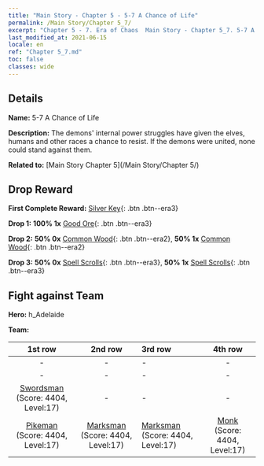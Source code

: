 ```yaml
---
title: "Main Story - Chapter 5 - 5-7 A Chance of Life"
permalink: /Main Story/Chapter 5_7/
excerpt: "Chapter 5 - 7. Era of Chaos  Main Story - Chapter 5_7. 5-7 A Chance of Life"
last_modified_at: 2021-06-15
locale: en
ref: "Chapter 5_7.md"
toc: false
classes: wide
---
```


## Details

 **Name:** 5-7 A Chance of Life

 **Description:** The demons' internal power struggles have given the elves, humans and other races a chance to resist. If the demons were united, none could stand against them.

 **Related to:** [Main Story Chapter 5](/Main Story/Chapter 5/)

## Drop Reward

 **First Complete Reward:** [Silver Key](/Items/con_693/){: .btn .btn--era3}

 **Drop 1:** **100% 1x** [Good Ore](/Items/mat_12/){: .btn .btn--era3}

 **Drop 2:** **50% 0x** [Common Wood](/Items/mat_7/){: .btn .btn--era2}, **50% 1x** [Common Wood](/Items/mat_7/){: .btn .btn--era2}

 **Drop 3:** **50% 0x** [Spell Scrolls](/Items/con_694/){: .btn .btn--era3}, **50% 1x** [Spell Scrolls](/Items/con_694/){: .btn .btn--era3}


## Fight against Team
 **Hero:** h_Adelaide

 **Team:**


  | 1st row | 2nd row | 3rd row | 4th row |
  |:----:|:----:|:----|:----:|
  | - | - | - | - |
  | - | - | - | - |
  | [Swordsman](/units/Swordsman/) (Score: 4404, Level:17)  | - | - | - |
  | [Pikeman](/units/Pikeman/) (Score: 4404, Level:17)  | [Marksman](/units/Marksman/) (Score: 4404, Level:17)  | [Marksman](/units/Marksman/) (Score: 4404, Level:17)  | [Monk](/units/Monk/) (Score: 4404, Level:17)  |


